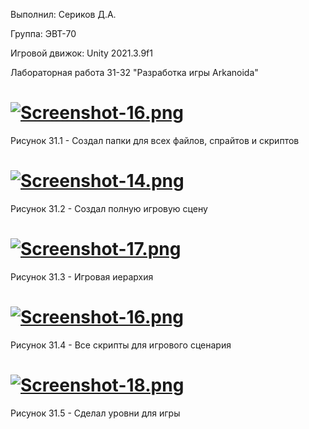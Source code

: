 Выполнил: Сериков Д.А.

Группа: ЭВТ-70

Игровой движок: Unity 2021.3.9f1

Лабораторная работа 31-32 "Разработка игры Arkanoida"

# [![Screenshot-16.png](https://i.postimg.cc/nhj8dbYy/Screenshot-16.png)](https://postimg.cc/fVNgLPPC)
Рисунок 31.1 - Создал папки для всех файлов, спрайтов и скриптов

# [![Screenshot-14.png](https://i.postimg.cc/VNhWDpgV/Screenshot-14.png)](https://postimg.cc/gwvh0MfV)
Рисунок 31.2 - Создал полную игровую сцену

# [![Screenshot-17.png](https://i.postimg.cc/L8wVVGN0/Screenshot-17.png)](https://postimg.cc/pmQ8WcND)
Рисунок 31.3 - Игровая иерархия

# [![Screenshot-16.png](https://i.postimg.cc/nhj8dbYy/Screenshot-16.png)](https://postimg.cc/fVNgLPPC)
Рисунок 31.4 - Все скрипты для игрового сценария

# [![Screenshot-18.png](https://i.postimg.cc/Vs9rG2LH/Screenshot-18.png)](https://postimg.cc/fkLRk2dx)
Рисунок 31.5 - Сделал уровни для игры
